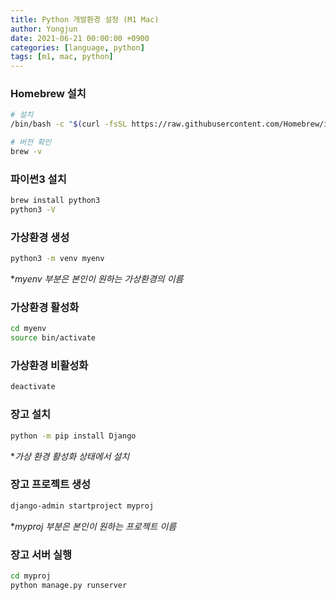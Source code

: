 ```yaml
---
title: Python 개발환경 설정 (M1 Mac)
author: Yongjun
date: 2021-06-21 00:00:00 +0900
categories: [language, python]
tags: [m1, mac, python]
---
```



### Homebrew 설치

```bash
# 설치
/bin/bash -c "$(curl -fsSL https://raw.githubusercontent.com/Homebrew/install/HEAD/install.sh)"

# 버전 확인
brew -v
```

### 파이썬3 설치
```bash
brew install python3
python3 -V
```

### 가상환경 생성 
```bash
python3 -m venv myenv
```
**myenv 부분은 본인이 원하는 가상환경의 이름*

### 가상환경 활성화
```bash
cd myenv
source bin/activate
```

### 가상환경 비활성화
```bash
deactivate
```

### 장고 설치
```bash
python -m pip install Django
```
**가상 환경 활성화 상태에서 설치*

### 장고 프로젝트 생성
```bash
django-admin startproject myproj
```
**myproj 부분은 본인이 원하는 프로젝트 이름*

### 장고 서버 실행
```bash
cd myproj
python manage.py runserver
```
